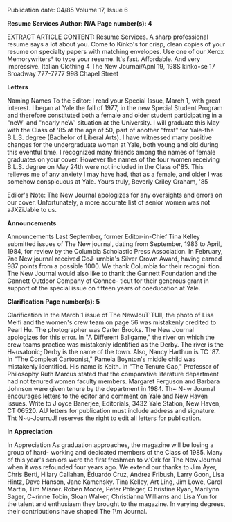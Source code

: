 Publication date: 04/85
Volume 17, Issue 6

**Resume Services**
**Author: N/A**
**Page number(s): 4**

EXTRACT ARTICLE CONTENT:
Resume Services. 
A sharp professional resume says a lot about you. Come 
to Kinko's for crisp, clean copies of your resume on 
specialty papers with matching envelopes. Use one of our 
Xerox Memorywriters* to type your resume. It's fast. 
Affordable. And very impressive. 
Italian Clothing 
4 The New Journai/Apnl 19, 198S 
kinko•se 
17 Broadway 
777-7777 
998 Chapel Street


**Letters**

Naming Names 
To the Editor: 
I read your Special Issue, March 1, 
with great interest. I began at Yale the 
fall of 1977, in the new Special Student 
Program and therefore constituted both 
a female and older student participating 
in a "neW' and "nearly neW' situation at 
the University. 
I will graduate this May with the Class 
of '85 at the age of 50, part of another 
"frrst" for Yale-the B.L.S. degree 
(Bachelor of Liberal Arts). 
I have 
witnessed many positive changes for the 
undergraduate woman at Yale, both 
young and old during this eventful 
time. 
I recognized many friends among the 
names of female graduates on your 
cover. However the names of the four 
women receiving B.L.S. degree on May 
24th were not included in the Class of'85. 
This relieves me of any anxiety I 
may have had, that as a female, and 
older I was somehow conspicuous at 
Yale. 
Yours truly, 
Beverly Criley Graham, '85 

Edilor's Note: 
The New Journal apologizes for any 
oversights and errors 
on 
our cover. 
Unfortunately, a more accurate list of senior 
women was not aJXZiJable to us.


**Announcements**

Announcements 
Last September, former Editor-in-Chief 
Tina Kelley submitted issues of The New 
journal, dating from September, 1983 to 
April, 1984, for review by the Columbia 
Scholastic Press 
Association. 
In 
February, 7ne New journal received CoJ· 
urnbia's Silver Crown Award, having 
earned 987 points from a possible 1000. 
We thank Columbia for their recogni· 
tion. 
The New Journal would also like to 
thank the Gannett Foundation and the 
Gannett Outdoor Company of Connec-
ticut for their generous grant in support 
of the special issue on fifteen years of 
coeducation at Yale.


**Clarification**
**Page number(s): 5**

Clarification 
In the March 1 issue of The NewJouT'TUll, 
the photo of Lisa Melfi and the women's 
crew team on page 56 was mistakenly 
credited to Pearl Hu. The photographer 
was Carter Brooks. The New Journal 
apologizes for this error. 
In "A Different Ballgame," the river on 
which the crew teams practice was 
mistakenly identified as the Derby. The 
river is the H~usatonic; Derby is the 
name of the town. Also, Nancy Harthun 
is TC '87. 
In "The Compleat Cartoonist," 
Pamela Boynton's middle child was 
mistakenly identified. His name is Keith. 
In "The Tenure Gap," Professor of 
Philosophy Ruth Marcus stated that the 
comparative literature department had 
not tenured women faculty members. 
Margaret 
Ferguson 
and 
Barbara 
Johnson were given tenure by the 
department in 1984. 
Th~ N~w Journal encourages letters to the editor 
and comment on Yale and New Haven issues. 
Write to J oyce Banerjee, Editorials, 3432 Yale 
Station, New Haven, CT 06520. AU letters for 
publication must include address and signature. 
Tht N~u-JourruJ! reserves the right to edit all letters 
for publication.


**In Appreciation**

In Appreciation 
As 
graduation approaches, 
the 
magazine will be losing a group of hard-
working and dedicated members of the 
Class of 1985. Many of this year's seniors 
were the first freshmen to v.'Ork for The 
New Journal when it was refounded four 
years ago. We extend our thanks to Jim 
Ayer, Chris Berti, Hilary Callahan, 
Eduardo Cruz, Andrea Fribush, Larry 
Goon, Lisa Hintz, Dave Hanson, Jane 
Kamensky. Tina Kelley, Art Ling, Jim 
Lowe, Carol Martin, Tim Misner. 
Roben Moore, Peter Phleger, C hristine 
Ryan, Marilynn Sager, C~rinne Tobin, 
Sloan Walker, Christianna Williams and 
Lisa Yun for the talent and enthusiasm 
they brought to the magazine. In varying 
degrees, their contributions have shaped 
The 1\m Journal.